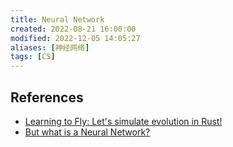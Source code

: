 ```yaml
---
title: Neural Network
created: 2022-08-21 16:00:00
modified: 2022-12-05 14:05:27
aliases: [神经网络]
tags: [CS]
---
```


## References

- [Learning to Fly: Let's simulate evolution in Rust!](https://pwy.io/en/posts/learning-to-fly-pt1/)
- [But what is a Neural Network?](https://www.youtube.com/watch?v=aircAruvnKk)
